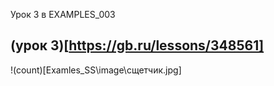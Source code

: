 Урок 3 в EXAMPLES_003

## (урок 3)[https://gb.ru/lessons/348561]

!(count)[Examles_SS\image\сщетчик.jpg]
